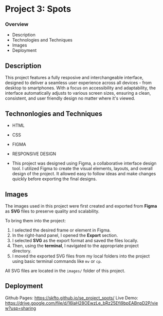 # Project 3: Spots

### Overview  

* Description
* Technologies and Techniques 
* Images  
* Deployment 

## Description

This project features a fully resposive and interchangeable interface, designed to deliver a seamless user experience across all devices - from desktop to smartphones. With a focus on accessibility and adaptability, the interface automatically adjusts to various screen sizes, ensuring a clean, consistent, and user friendly design no matter where it's viewed.
  
## Technonlogies and Techniques 

* HTML
* CSS
* FIGMA
* RESPONSIVE DESIGN

  
* This project was designed using Figma, a collaborative interface design tool. I utilized Figma to create the visual elements, layouts, and overall design of the project. It allowed easy to follow ideas and make changes quickly before exporting the final designs.
  
## Images  

The images used in this project were first created and exported from **Figma** as **SVG** files to preserve quality and scalability.

To bring them into the project:

1. I selected the desired frame or element in Figma.  
2. In the right-hand panel, I opened the **Export** section.  
3. I selected **SVG** as the export format and saved the files locally.  
4. Then, using the **terminal**, I navigated to the appropriate project directory.  
5. I moved the exported SVG files from my local folders into the project using basic terminal commands like `mv` or `cp`.

All SVG files are located in the `images/` folder of this project.

## Deployment 

Github Pages: https://skfto.github.io/se_project_spots/
Live Demo: https://drive.google.com/file/d/16laH28OEwzLe_bRz25Efi9bpEABnpD2P/view?usp=sharing 
